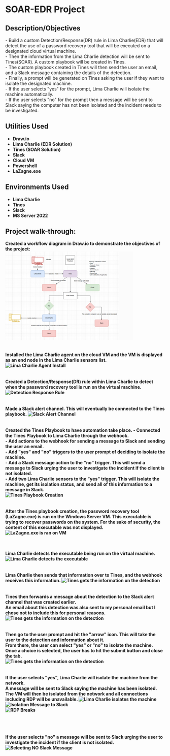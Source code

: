 <h1>SOAR-EDR Project</h1>

<h2>Description/Objectives</h2>
- Build a custom Detection/Response(DR) rule in Lima Charlie(EDR) that will detect the use of a password recovery tool that will be executed on a designated cloud virtual machine.
<br>
- Then the information from the Lima Charlie detection will be sent to Tines(SOAR). A custom playbook will be created in Tines.
<br>
- The custom playbook created in Tines will then send the user an email, and a Slack message containing the details of the detection.
<br>
- Finally, a prompt will be generated on Tines asking the user if they want to isolate the designated machine.
<br>
- If the user selects "yes" for the prompt, Lima Charlie will isolate the machine automatically. 
<br>
- If the user selects "no" for the prompt then a message will be sent to Slack saying the computer has not been isolated and the incident needs to be investigated.  

<h2>Utilities Used</h2>

- <b>Draw.io</b>
- <b>Lima Charlie (EDR Solution)</b>
- <b>Tines (SOAR Solution)</b>
- <b>Slack</b>
- <b>Cloud VM</b>
- <b>Powershell</b>
- <b>LaZagne.exe<b>

<h2>Environments Used </h2>

- <b>Lima Charlie</b>
- <b>Tines</b>
- <b>Slack</b>
- <b>MS Server 2022</b>

<h2>Project walk-through:</h2>

<p align="left">
Created a workflow diagram in Draw.io to demonstrate the objectives of the project: <br/>
<img src="https://github.com/cjb1821/SOAR-EDR-Project/blob/4a12ca914ff1e36bb04e0e4a505ef4f5aed267b6/PlaybookWorkflow.png" height="80%" width="80%" alt="Draw.io Workflow Diagram"/>
<br />
<br />
<br />
Installed the Lima Charlie agent on the cloud VM and the VM is displayed as an end node in the Lima Charlie sensors list.
<br>
<img src="https://imgur.com/9z2AxHv.png" height="80%" width="80%" alt="Lima Charlie Agent Install"/>
<br />
<br />
<br />
Created a Detection/Response(DR) rule within Lima Charlie to detect when the password recovery tool is run on the virtual machine.
<br>
<img src="https://imgur.com/usPq9dg.png" height="80%" width="80%" alt="Detection Response Rule"/>
<br />
<br />
<br />
Made a Slack alert channel. This will eventually be connected to the Tines playbook.
<img src="https://imgur.com/hcZJbj3.png" height="80%" width="80%" alt="Slack Alert Channel"/>
<br />
<br />
<br />
Created the Tines Playbook to have automation take place.
  - Connected the Tines Playbook to Lima Charlie through the webhook.
  <br />
  - Add actions to the webhook for sending a message to Slack and sending the user an email.
  <br />
  - Add "yes" and "no" triggers to the user prompt of deciding to isolate the machine.
  <br />
  - Add a Slack message action to the "no" trigger. This will send a message to Slack urging the user to investigate the incident if the client is not isolated.
  <br />
  - Add two Lima Charlie sensors to the "yes" trigger. This will isolate the machine, get its isolation status, and send all of this information to a message in Slack.
  <br />
<img src="https://imgur.com/3XXoPYc.png" height="80%" width="80%" alt="Tines Playbook Creation"/>
<br />
<br />
<br /> 
After the Tines playbook creation, the password recovery tool (LaZagne.exe) is run on the Windows Server VM. This executable is trying to recover passwords on the system. 
For the sake of security, the content of this executable was not displayed. 
<img src="https://imgur.com/Y68WYRI.png" height="80%" width="80%" alt="LaZagne.exe is ran on VM"/>
<br />
<br />
<br />

Lima Charlie detects the executable being run on the virtual machine. 
<img src="https://imgur.com/Feyx9cH.png" height="80%" width="80%" alt="Lima Charlie detects the executable"/>
<br />
<br />
<br />
Lima Charlie then sends that information over to Tines, and the webhook receives this information. 
<img src="https://imgur.com/HCFuYUm.png" height="80%" width="80%" alt="Tines gets the information on the detection"/>
<br />
<br />
<br />
Tines then forwards a message about the detection to the Slack alert channel that was created earlier.
<br />
An email about this detection was also sent to my personal email but I chose not to include this for personal reasons. 
<br>
<img src="https://imgur.com/qwZTSZv.png" height="80%" width="80%" alt="Tines gets the information on the detection"/>
<br />
<br />
<br />
Then go to the user prompt and hit the "arrow" icon. This will take the user to the detection and information about it.
<br />
From there, the user can select "yes" or "no" to isolate the machine. Once a choice is selected, the user has to hit the submit button and close the tab.
<br />
<img src="https://imgur.com/AIiN2oM.png" height="80%" width="80%" alt="Tines gets the information on the detection"/>
<br />
<br />
<br />
If the user selects "yes", Lima Charlie will isolate the machine from the network.
<br />
A message will be sent to Slack saying the machine has been isolated.
<br />
The VM will then be isolated from the network and all connections including RDP will be unavailable.
<img src="https://imgur.com/HiHbKZk.png" height="80%" width="80%" alt="Lima Charlie isolates the machine"/>
<br />
<img src="https://imgur.com/YA11HNM.png" height="80%" width="80%" alt="Isolation Message to Slack"/>
<br />
<img src="https://imgur.com/50vhcNX.png" height="80%" width="80%" alt="RDP Breaks"/>
<br />
<br />
<br />
<br />
<br />
If the user selects "no" a message will be sent to Slack urging the user to investigate the incident if the client is not isolated.
<br>
<img src="https://imgur.com/E28jYFQ.png" height="80%" width="80%" alt="Selecting NO Slack Message"/>
